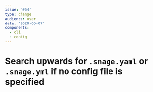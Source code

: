 ```yaml
---
issue: '#54'
type: change
audience: user
date: '2020-05-07'
components:
  - cli
  - config
---
```

# Search upwards for `.snage.yaml` or `.snage.yml` if no config file is specified
